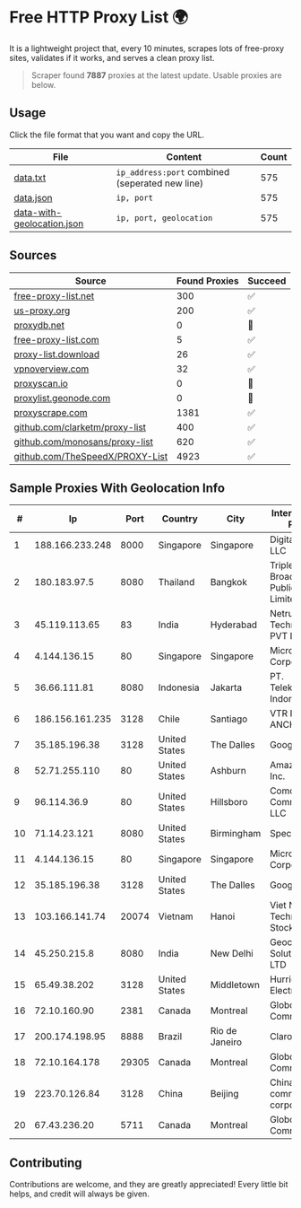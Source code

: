 
# Free HTTP Proxy List 🌍

It is a lightweight project that, every 10 minutes, scrapes lots of free-proxy sites, validates if it works, and serves a clean proxy list.


> Scraper found **7887** proxies at the latest update. Usable proxies are below.

## Usage

Click the file format that you want and copy the URL.


|File|Content|Count|
|----|-------|-----|
|[data.txt](https://raw.githubusercontent.com/themiralay/Proxy-List-World/master/data.txt)|`ip_address:port` combined (seperated new line)|575|
|[data.json](https://raw.githubusercontent.com/themiralay/Proxy-List-World/master/data.json)|`ip, port`|575|
|[data-with-geolocation.json](https://raw.githubusercontent.com/themiralay/Proxy-List-World/master/data-with-geolocation.json)|`ip, port, geolocation`|575|

## Sources

|Source|Found Proxies|Succeed|
|------|-------------|-------|
|[free-proxy-list.net](https://free-proxy-list.net)|300|✅|
|[us-proxy.org](https://www.us-proxy.org)|200|✅|
|[proxydb.net](http://proxydb.net)|0|🚫|
|[free-proxy-list.com](https://free-proxy-list.com/?page=&port=&type%5B%5D=http&type%5B%5D=https&up_time=0&search=Search)|5|✅|
|[proxy-list.download](https://www.proxy-list.download/HTTP)|26|✅|
|[vpnoverview.com](https://vpnoverview.com/privacy/anonymous-browsing/free-proxy-servers)|32|✅|
|[proxyscan.io](https://www.proxyscan.io)|0|🚫|
|[proxylist.geonode.com](https://proxylist.geonode.com/api/proxy-list?limit=300&page=1&sort_by=lastChecked&sort_type=desc&protocols=http,https)|0|🚫|
|[proxyscrape.com](https://api.proxyscrape.com/v2/?request=displayproxies&protocol=http&timeout=10000&country=all&ssl=all&anonymity=all)|1381|✅|
|[github.com/clarketm/proxy-list](https://raw.githubusercontent.com/clarketm/proxy-list/master/proxy-list-raw.txt)|400|✅|
|[github.com/monosans/proxy-list](https://raw.githubusercontent.com/monosans/proxy-list/main/proxies/http.txt)|620|✅|
|[github.com/TheSpeedX/PROXY-List](https://raw.githubusercontent.com/TheSpeedX/PROXY-List/master/http.txt)|4923|✅|


## Sample Proxies With Geolocation Info

|#|Ip|Port|Country|City|Internet Service Provider|
|-|--|----|-------|----|-------------------------|
|1|188.166.233.248|8000|Singapore|Singapore|DigitalOcean, LLC|
|2|180.183.97.5|8080|Thailand|Bangkok|Triple T Broadband Public Company Limited|
|3|45.119.113.65|83|India|Hyderabad|Netrun Technologies PVT LTD|
|4|4.144.136.15|80|Singapore|Singapore|Microsoft Corporation|
|5|36.66.111.81|8080|Indonesia|Jakarta|PT. Telekomunikasi Indonesia|
|6|186.156.161.235|3128|Chile|Santiago|VTR BANDA ANCHA S.A.|
|7|35.185.196.38|3128|United States|The Dalles|Google LLC|
|8|52.71.255.110|80|United States|Ashburn|Amazon.com, Inc.|
|9|96.114.36.9|80|United States|Hillsboro|Comcast Cable Communications, LLC|
|10|71.14.23.121|8080|United States|Birmingham|Spectrum|
|11|4.144.136.15|80|Singapore|Singapore|Microsoft Corporation|
|12|35.185.196.38|3128|United States|The Dalles|Google LLC|
|13|103.166.141.74|20074|Vietnam|Hanoi|Viet NAM Cloud Technology Joint Stock Company|
|14|45.250.215.8|8080|India|New Delhi|Geocity Network Solutions PVT LTD|
|15|65.49.38.202|3128|United States|Middletown|Hurricane Electric LLC|
|16|72.10.160.90|2381|Canada|Montreal|GloboTech Communications|
|17|200.174.198.95|8888|Brazil|Rio de Janeiro|Claro S.A|
|18|72.10.164.178|29305|Canada|Montreal|GloboTech Communications|
|19|223.70.126.84|3128|China|Beijing|China Mobile communications corporation|
|20|67.43.236.20|5711|Canada|Montreal|GloboTech Communications|



## Contributing

Contributions are welcome, and they are greatly appreciated! Every
little bit helps, and credit will always be given.

